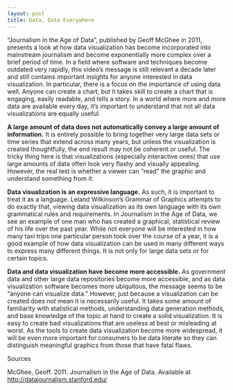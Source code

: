 ```yaml
---
layout: post
title: Data, Data Everywhere
---
```

“Journalism in the Age of Data”, published by Geoff McGhee in 2011, presents a look at how data visualization has become incorporated into mainstream journalism and become exponentially more complex over a brief period of time. In a field where software and techniques become outdated very rapidly, this video’s message is still relevant a decade later and still contains important insights for anyone interested in data visualization. In particular, there is a focus on the importance of using data well. Anyone can create a chart, but it takes skill to create a chart that is engaging, easily readable, and tells a story. In a world where more and more data are available every day, it’s important to understand that not all data visualizations are equally useful.  

**A large amount of data does not automatically convey a large amount of information.** It is entirely possible to bring together very large data sets or time series that extend across many years, but unless the visualization is created thoughtfully, the end result may not be coherent or useful. The tricky thing here is that visualizations (especially interactive ones) that use large amounts of data often look very flashy and visually appealing. However, the real test is whether a viewer can “read” the graphic and understand something from it. 

**Data visualization is an expressive language.** As such, it is important to treat it as a language. Leland Wilkinson’s Grammar of Graphics attempts to do exactly that, viewing data visualization as its own language with its own grammatical rules and requirements. In Journalism in the Age of Data, we see an example of one man who has created a graphical, statistical review of his life over the past year. While not everyone will be interested in how many taxi trips one particular person took over the course of a year, it is a good example of how data visualization can be used in many different ways to express many different things. It is not only for large data sets or for certain topics. 

**Data and data visualization have become more accessible.** As government data and other large data repositories become more accessible, and as data visualization software becomes more ubiquitous, the message seems to be “anyone can visualize data.” However, just because a visualization can be created does not mean it is necessarily useful. It takes some amount of familiarity with statistical methods, understanding data generation methods, and base knowledge of the topic at hand to create a solid visualization. It is easy to create bad visualizations that are useless at best or misleading at worst. As the tools to create data visualization become more widespread, it will be even more important for consumers to be data literate so they can distinguish meaningful graphics from those that have fatal flaws. 

Sources

McGhee, Geoff. 2011. Journalism in the Age of Data. Available at http://datajournalism.stanford.edu/
